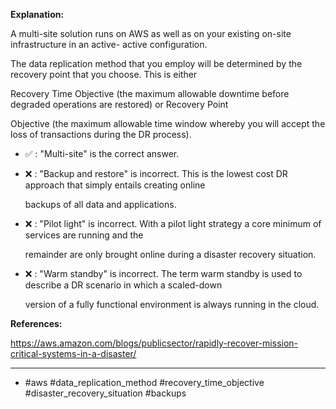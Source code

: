 **Explanation:**

A multi-site solution runs on AWS as well as on your existing on-site infrastructure in an active- active configuration.

The data replication method that you employ will be determined by the recovery point that you choose. This is either

Recovery Time Objective (the maximum allowable downtime before degraded operations are restored) or Recovery Point

Objective (the maximum allowable time window whereby you will accept the loss of transactions during the DR process).

- ✅ :  "Multi-site" is the correct answer.

- ❌ :  "Backup and restore" is incorrect. This is the lowest cost DR approach that simply entails creating online

  backups of all data and applications.

- ❌ :  "Pilot light" is incorrect. With a pilot light strategy a core minimum of services are running and the

  remainder are only brought online during a disaster recovery situation.

- ❌ :  "Warm standby" is incorrect. The term warm standby is used to describe a DR scenario in which a scaled-down

  version of a fully functional environment is always running in the cloud.

**References:**

<https://aws.amazon.com/blogs/publicsector/rapidly-recover-mission-critical-systems-in-a-disaster/>

----

- #aws #data_replication_method #recovery_time_objective #disaster_recovery_situation #backups
